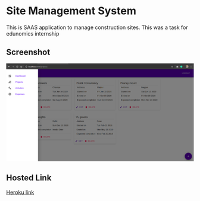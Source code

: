# Site Management System
This is SAAS application to manage construction sites.
This was a task for edunomics internship

## Screenshot
![Screenshot of website](Screenshot.png "Screenshot")

## Hosted Link
[Heroku link](https://site-management-system.herokuapp.com/)